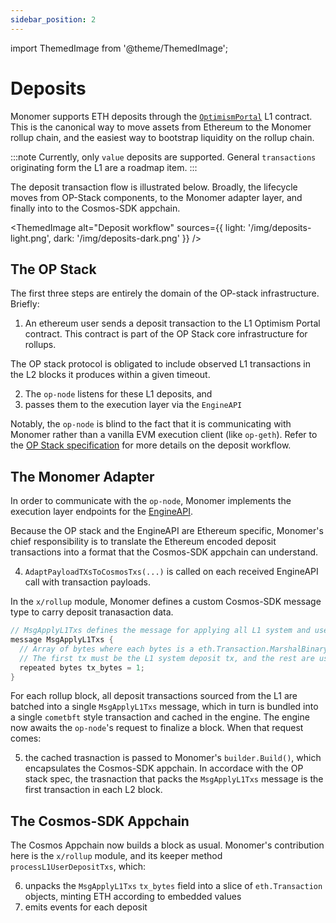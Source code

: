 ```yaml
---
sidebar_position: 2
---
```


import ThemedImage from '@theme/ThemedImage';

# Deposits

Monomer supports ETH deposits through the [`OptimismPortal`](https://github.com/ethereum-optimism/optimism/blob/d48b45954c381f75a13e61312da68d84e9b41418/packages/contracts-bedrock/src/L1/OptimismPortal.sol) L1 contract. This is the canonical way to move assets from Ethereum to the Monomer rollup chain, and the easiest way to bootstrap liquidity on the rollup chain.

:::note
Currently, only `value` deposits are supported. General `transactions` originating form the L1 are a roadmap item.
:::

The deposit transaction flow is illustrated below. Broadly, the lifecycle moves from OP-Stack components, to the Monomer adapter layer, and finally into to the Cosmos-SDK appchain.

<ThemedImage
alt="Deposit workflow"
sources={{ light: '/img/deposits-light.png', dark: '/img/deposits-dark.png' }}
/>

## The OP Stack

The first three steps are entirely the domain of the OP-stack infrastructure. Briefly:

1. An ethereum user sends a deposit transaction to the L1 Optimism Portal contract. This contract is part of the OP Stack core infrastructure for rollups.

The OP stack protocol is obligated to include observed L1 transactions in the L2 blocks it produces within a given timeout.

2. The `op-node` listens for these L1 deposits, and
3. passes them to the execution layer via the `EngineAPI`

Notably, the `op-node` is blind to the fact that it is communicating with Monomer rather than a vanilla EVM execution client (like `op-geth`). Refer to the [OP Stack specification](https://specs.optimism.io/protocol/deposits.html) for more details on the deposit workflow.

## The Monomer Adapter

In order to communicate with the `op-node`, Monomer implements the execution layer endpoints for the [EngineAPI](https://hackmd.io/@danielrachi/engine_api).

Because the OP stack and the EngineAPI are Ethereum specific, Monomer's chief responsibility is to translate the Ethereum encoded deposit transactions into a format that the Cosmos-SDK appchain can understand.

4. `AdaptPayloadTXsToCosmosTxs(...)` is called on each received EngineAPI call with transaction payloads.

In the `x/rollup` module, Monomer defines a custom Cosmos-SDK message type to carry deposit tranasaction data.

```go
// MsgApplyL1Txs defines the message for applying all L1 system and user deposit txs.
message MsgApplyL1Txs {
  // Array of bytes where each bytes is a eth.Transaction.MarshalBinary tx.
  // The first tx must be the L1 system deposit tx, and the rest are user txs if present.
  repeated bytes tx_bytes = 1;
}
```

For each rollup block, all deposit transactions sourced from the L1 are batched into a single `MsgApplyL1Txs` message, which in turn is bundled into a single `cometbft` style transaction and cached in the engine. The engine now awaits the `op-node`'s request to finalize a block. When that request comes:

5. the cached trasnaction is passed to Monomer's `builder.Build()`, which encapsulates the Cosmos-SDK appchain. In accordace with the OP stack spec, the trasnaction that packs the `MsgApplyL1Txs` message is the first transaction in each L2 block.

## The Cosmos-SDK Appchain

The Cosmos Appchain now builds a block as usual. Monomer's contribution here is the `x/rollup` module, and its keeper method `processL1UserDepositTxs`, which:

6. unpacks the `MsgApplyL1Txs` `tx_bytes` field into a slice of `eth.Transaction` objects, minting ETH according to embedded values
7. emits events for each deposit
